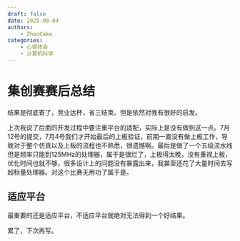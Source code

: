 ```yaml
---
draft: false
date: 2025-08-04
authors:
    - ZhaoCake
categories:
    - 心得体会
    - 计算机科学
---
```


# 集创赛赛后总结

结果是彻底寄了，竞业达杯，省三结束。但是依然对我有很好的启发。

上次我说了后面的开发过程中要注重平台的适配，实际上是没有做到这一点。7月12号的提交，7月4号我们才开始最后的上板验证，前期一直没有做上板工作，导致对于整个仿真以及上板的流程也不熟悉，很遗憾啊。最后是做了一个五级流水线但是频率只能到125MHz的处理器，属于是很烂了，上板得太晚，没有重视上板，<!-- more -->优化时间也就不够，很多设计上的问题没有暴露出来，我甚至还花了大量时间去写超标量处理器。对这个比赛无用功了属于是。

## 适应平台

最重要的还是适应平台，不适应平台就绝对无法得到一个好结果。

累了，下次再写。